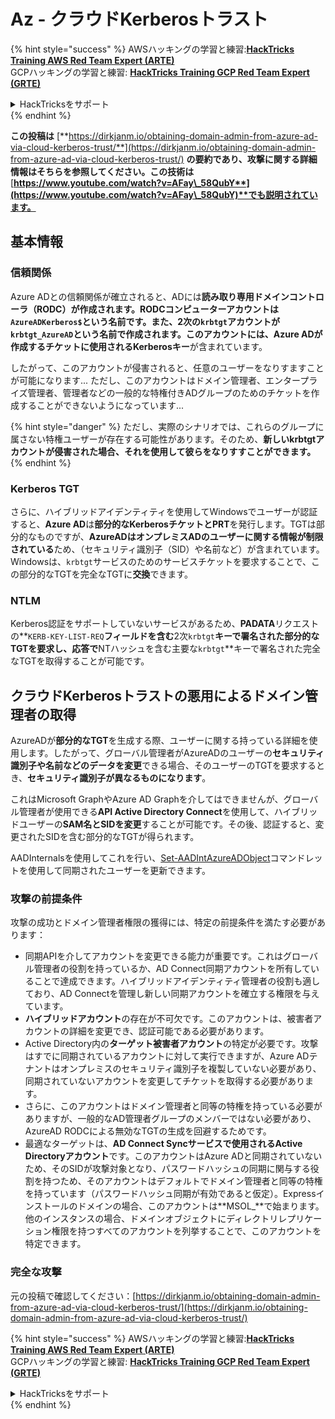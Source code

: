 # Az - クラウドKerberosトラスト

{% hint style="success" %}
AWSハッキングの学習と練習:<img src="/.gitbook/assets/image.png" alt="" data-size="line">[**HackTricks Training AWS Red Team Expert (ARTE)**](https://training.hacktricks.xyz/courses/arte)<img src="/.gitbook/assets/image.png" alt="" data-size="line">\
GCPハッキングの学習と練習: <img src="/.gitbook/assets/image (2).png" alt="" data-size="line">[**HackTricks Training GCP Red Team Expert (GRTE)**<img src="/.gitbook/assets/image (2).png" alt="" data-size="line">](https://training.hacktricks.xyz/courses/grte)

<details>

<summary>HackTricksをサポート</summary>

* [**サブスクリプションプラン**](https://github.com/sponsors/carlospolop)をチェック！
* 💬 [**Discordグループ**](https://discord.gg/hRep4RUj7f)に参加するか、[**telegramグループ**](https://t.me/peass)に参加するか、**Twitter** 🐦 [**@hacktricks\_live**](https://twitter.com/hacktricks\_live)**をフォローする。**
* **HackTricks**](https://github.com/carlospolop/hacktricks)と[**HackTricks Cloud**](https://github.com/carlospolop/hacktricks-cloud)のGitHubリポジトリにPRを提出してハッキングテクニックを共有する。

</details>
{% endhint %}

**この投稿は** [**https://dirkjanm.io/obtaining-domain-admin-from-azure-ad-via-cloud-kerberos-trust/**](https://dirkjanm.io/obtaining-domain-admin-from-azure-ad-via-cloud-kerberos-trust/) **の要約であり、攻撃に関する詳細情報はそちらを参照してください。この技術は** [**https://www.youtube.com/watch?v=AFay\_58QubY**](https://www.youtube.com/watch?v=AFay\_58QubY)**でも説明されています。**

## 基本情報

### 信頼関係

Azure ADとの信頼関係が確立されると、ADには**読み取り専用ドメインコントローラ（RODC）**が作成されます。**RODCコンピューターアカウント**は**`AzureADKerberos$`**という名前です。また、2次の`krbtgt`アカウントが**`krbtgt_AzureAD`**という名前で作成されます。このアカウントには、Azure ADが作成するチケットに使用される**Kerberosキー**が含まれています。

したがって、このアカウントが侵害されると、任意のユーザーをなりすますことが可能になります... ただし、このアカウントはドメイン管理者、エンタープライズ管理者、管理者などの一般的な特権付きADグループのためのチケットを作成することができないようになっています...

{% hint style="danger" %}
ただし、実際のシナリオでは、これらのグループに属さない特権ユーザーが存在する可能性があります。そのため、**新しいkrbtgtアカウントが侵害された場合、それを使用して彼らをなりすすことができます。**
{% endhint %}

### Kerberos TGT

さらに、ハイブリッドアイデンティティを使用してWindowsでユーザーが認証すると、**Azure AD**は**部分的なKerberosチケットとPRT**を発行します。TGTは部分的なものですが、**AzureADはオンプレミスADのユーザーに関する情報が制限されている**ため、（セキュリティ識別子（SID）や名前など）が含まれています。\
Windowsは、`krbtgt`サービスのためのサービスチケットを要求することで、この部分的なTGTを完全なTGTに**交換**できます。

### NTLM

Kerberos認証をサポートしていないサービスがあるため、**PADATA**リクエストの**`KERB-KEY-LIST-REQ`**フィールドを含む**2次`krbtgt`**キーで署名された部分的なTGTを要求し、応答で**NTハッシュを含む主要な`krbtgt`**キーで署名された完全なTGTを取得することが可能です。

## クラウドKerberosトラストの悪用によるドメイン管理者の取得 <a href="#abusing-cloud-kerberos-trust-to-obtain-domain-admin" id="abusing-cloud-kerberos-trust-to-obtain-domain-admin"></a>

AzureADが**部分的なTGT**を生成する際、ユーザーに関する持っている詳細を使用します。したがって、グローバル管理者がAzureADのユーザーの**セキュリティ識別子や名前などのデータを変更**できる場合、そのユーザーのTGTを要求するとき、**セキュリティ識別子が異なるものになります**。

これはMicrosoft GraphやAzure AD Graphを介してはできませんが、グローバル管理者が使用できる**API Active Directory Connect**を使用して、ハイブリッドユーザーの**SAM名とSIDを変更**することが可能です。その後、認証すると、変更されたSIDを含む部分的なTGTが得られます。

AADInternalsを使用してこれを行い、[Set-AADIntAzureADObject](https://aadinternals.com/aadinternals/#set-aadintazureadobject-a)コマンドレットを使用して同期されたユーザーを更新できます。

### 攻撃の前提条件 <a href="#attack-prerequisites" id="attack-prerequisites"></a>

攻撃の成功とドメイン管理者権限の獲得には、特定の前提条件を満たす必要があります：

* 同期APIを介してアカウントを変更できる能力が重要です。これはグローバル管理者の役割を持っているか、AD Connect同期アカウントを所有していることで達成できます。ハイブリッドアイデンティティ管理者の役割も適しており、AD Connectを管理し新しい同期アカウントを確立する権限を与えています。
* **ハイブリッドアカウント**の存在が不可欠です。このアカウントは、被害者アカウントの詳細を変更でき、認証可能である必要があります。
* Active Directory内の**ターゲット被害者アカウント**の特定が必要です。攻撃はすでに同期されているアカウントに対して実行できますが、Azure ADテナントはオンプレミスのセキュリティ識別子を複製していない必要があり、同期されていないアカウントを変更してチケットを取得する必要があります。
* さらに、このアカウントはドメイン管理者と同等の特権を持っている必要がありますが、一般的なAD管理者グループのメンバーではない必要があり、AzureAD RODCによる無効なTGTの生成を回避するためです。
* 最適なターゲットは、**AD Connect Syncサービスで使用されるActive Directoryアカウント**です。このアカウントはAzure ADと同期されていないため、そのSIDが攻撃対象となり、パスワードハッシュの同期に関与する役割を持つため、そのアカウントはデフォルトでドメイン管理者と同等の特権を持っています（パスワードハッシュ同期が有効であると仮定）。Expressインストールのドメインの場合、このアカウントは**MSOL\_**で始まります。他のインスタンスの場合、ドメインオブジェクトにディレクトリレプリケーション権限を持つすべてのアカウントを列挙することで、このアカウントを特定できます。

### 完全な攻撃 <a href="#the-full-attack" id="the-full-attack"></a>

元の投稿で確認してください：[https://dirkjanm.io/obtaining-domain-admin-from-azure-ad-via-cloud-kerberos-trust/](https://dirkjanm.io/obtaining-domain-admin-from-azure-ad-via-cloud-kerberos-trust/)

{% hint style="success" %}
AWSハッキングの学習と練習:<img src="/.gitbook/assets/image.png" alt="" data-size="line">[**HackTricks Training AWS Red Team Expert (ARTE)**](https://training.hacktricks.xyz/courses/arte)<img src="/.gitbook/assets/image.png" alt="" data-size="line">\
GCPハッキングの学習と練習: <img src="/.gitbook/assets/image (2).png" alt="" data-size="line">[**HackTricks Training GCP Red Team Expert (GRTE)**<img src="/.gitbook/assets/image (2).png" alt="" data-size="line">](https://training.hacktricks.xyz/courses/grte)

<details>

<summary>HackTricksをサポート</summary>

* [**サブスクリプションプラン**](https://github.com/sponsors/carlospolop)をチェック！
* 💬 [**Discordグループ**](https://discord.gg/hRep4RUj7f)に参加するか、[**telegramグループ**](https://t.me/peass)に参加するか、**Twitter** 🐦 [**@hacktricks\_live**](https://twitter.com/hacktricks\_live)**をフォローする。**
* **HackTricks**](https://github.com/carlospolop/hacktricks)と[**HackTricks Cloud**](https://github.com/carlospolop/hacktricks-cloud)のGitHubリポジトリにPRを提出してハッキングテクニックを共有する。

</details>
{% endhint %}
